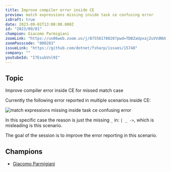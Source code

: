 ```yaml
---
title: Improve compiler error inside CE
preview: match expressions missing inside task ce confusing error
isDraft: true
date: 2023-09-01T13:00:00.000Z
id: "2023/09/01"
champion: Giacomo Parmigiani
zoomLink: "https://us06web.zoom.us/j/87558170820?pwd=TDBZaUpxajZuVVdNU0h5Q1hXZWxPUT09"
zoomPasscode: "800283"
issueLink: "https://github.com/dotnet/fsharp/issues/15748"
company: ""
youtubeId: "I7EsubVnl9I"
---
```


## Topic

Improve compiler error inside CE for missed match case

Currently the following error reported in multiple scenarios inside CE:

![match expressions missing inside task ce confusing error](../images/sessions/ce-error-reporting.png)

In this specific case the reason is just the missing `_` in: `| _ ->`, which is misleading is this scenario.

The goal of the session is to improve the error reporting in this scenario.

## Champions

- [Giacomo Parmigiani](https://twitter.com/jkone27)
